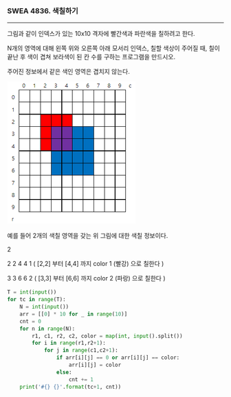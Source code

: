 ### SWEA 4836. 색칠하기

---

그림과 같이 인덱스가 있는 10x10 격자에 빨간색과 파란색을 칠하려고 한다.

N개의 영역에 대해 왼쪽 위와 오른쪽 아래 모서리 인덱스, 칠할 색상이 주어질 때, 칠이 끝난 후 색이 겹쳐 보라색이 된 칸 수를 구하는 프로그램을 만드시오.

주어진 정보에서 같은 색인 영역은 겹치지 않는다.

![8](./images/8.PNG)

예를 들어 2개의 색칠 영역을 갖는 위 그림에 대한 색칠 정보이다.

2

2 2 4 4 1 ( [2,2] 부터 [4,4] 까지 color 1 (빨강) 으로 칠한다 )

3 3 6 6 2 ( [3,3] 부터 [6,6] 까지 color 2 (파랑) 으로 칠한다 )

```python
T = int(input())
for tc in range(T):
    N = int(input())
    arr = [[0] * 10 for _ in range(10)]
    cnt = 0
    for n in range(N):
        r1, c1, r2, c2, color = map(int, input().split())
        for i in range(r1,r2+1):
            for j in range(c1,c2+1):
                if arr[i][j] == 0 or arr[i][j] == color:
                    arr[i][j] = color
                else:
                    cnt += 1
    print('#{} {}'.format(tc+1, cnt))
```

